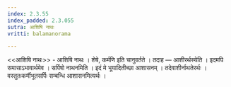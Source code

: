 ```yaml
---
index: 2.3.55
index_padded: 2.3.055
sutra: आशिषि नाथः
vritti: balamanorama

---
```

<<आशिषि नाथः>> - आशिषि नाथः । शेषे, कर्मणि इति चानुवर्तते । तदाह — आशीरर्थस्येति । इदमपि समासाऽभावार्थमेव । सर्पिषो नाथनमिति । इदं मे भूयादितीच्छा आशासनम् । तदेवाशीर्नाथतेरर्थः । वस्तुतःकर्मीभूतसर्पिः सम्बन्धि आशासनमित्यर्थः । 